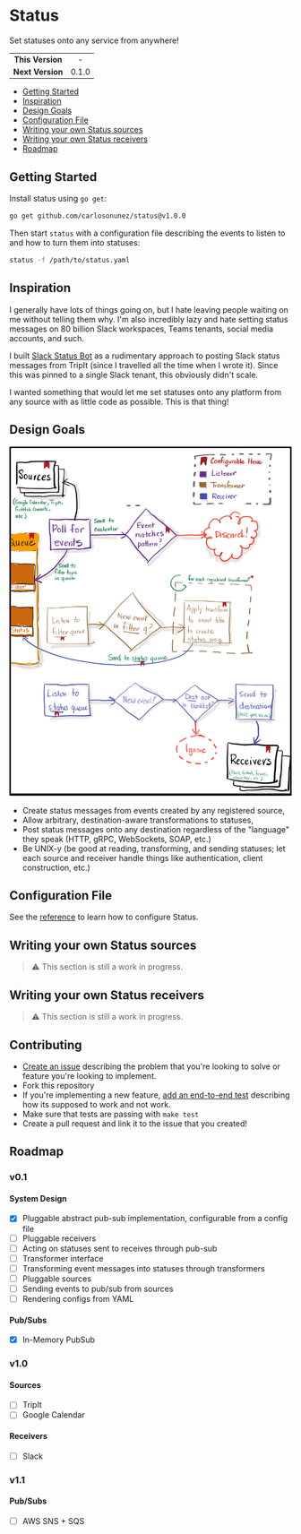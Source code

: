 # Status

Set statuses onto any service from anywhere!

| | |
| :-----:          | :-----: |
| **This Version** | -       |
| **Next Version** | 0.1.0   |

- [Getting Started](#getting-started)
- [Inspiration](#inspiration)
- [Design Goals](#design-goals)
- [Configuration File](#configuration-file)
- [Writing your own Status sources](#writing-your-own-status-sources)
- [Writing your own Status receivers](#writing-your-own-status-receivers)
- [Roadmap](#roadmap)

## Getting Started

Install status using `go get`:

```sh
go get github.com/carlosonunez/status@v1.0.0
```

Then start `status` with a configuration file describing the events to listen to
and how to turn them into statuses:

```sh
status -f /path/to/status.yaml
```

## Inspiration

I generally have lots of things going on, but I hate leaving people waiting on
me without telling them why. I'm also incredibly lazy and hate setting status
messages on 80 billion Slack workspaces, Teams tenants, social media accounts,
and such.

I built [Slack Status Bot](https://github.com/carlosonunez/slack-status-bot) as
a rudimentary approach to posting Slack status messages from TripIt (since I
travelled all the time when I wrote it). Since this was pinned to a single Slack
tenant, this obviously didn't scale.

I wanted something that would let me set statuses onto any platform from any
source with as little code as possible. This is that thing!

## Design Goals

![](./assets/img/design.png)

- Create status messages from events created by any registered source,
- Allow arbitrary, destination-aware transformations to statuses,
- Post status messages onto any destination regardless of the "language" they
  speak (HTTP, gRPC, WebSockets, SOAP, etc.)
- Be UNIX-y (be good at reading, transforming, and sending statuses; let each
  source and receiver handle things like authentication, client construction,
  etc.)

## Configuration File

See the [reference](./status.yaml.reference) to learn how to configure Status.

## Writing your own Status sources

> ⚠️  This section is still a work in progress.

## Writing your own Status receivers

> ⚠️  This section is still a work in progress.

## Contributing

- [Create an issue](https://github.com/carlosonunez/status/issues/new)
  describing the problem that you're looking to solve or feature
  you're looking to implement.
- Fork this repository
- If you're implementing a new feature, [add an end-to-end test](./tests/e2e)
  describing how its supposed to work and not work.
- Make sure that tests are passing with `make test`
- Create a pull request and link it to the issue that you created!

## Roadmap

### v0.1

#### System Design

- [X] Pluggable abstract pub-sub implementation, configurable from a config file
- [ ] Pluggable receivers
- [ ] Acting on statuses sent to receives through pub-sub
- [ ] Transformer interface
- [ ] Transforming event messages into statuses through transformers
- [ ] Pluggable sources
- [ ] Sending events to pub/sub from sources
- [ ] Rendering configs from YAML

#### Pub/Subs

- [X] In-Memory PubSub

### v1.0

#### Sources

- [ ] TripIt
- [ ] Google Calendar

#### Receivers

- [ ] Slack

### v1.1

#### Pub/Subs

- [ ] AWS SNS + SQS
